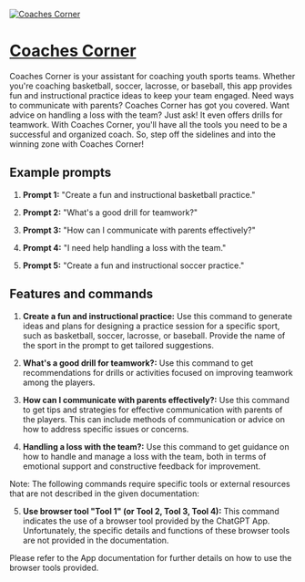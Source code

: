 [![Coaches Corner](https://files.oaiusercontent.com/file-EDUIlj4lWOo2xMCqGYgfu3CC?se=2123-10-17T04%3A31%3A06Z&sp=r&sv=2021-08-06&sr=b&rscc=max-age%3D31536000%2C%20immutable&rscd=attachment%3B%20filename%3D9fc1a576-95d0-4add-a794-d4af710e9ee9.png&sig=BC8ozgPQ4XEepSBQpSzZ7thYgVRxwtDAt9h2aKPcxYg%3D)](https://chat.openai.com/g/g-7sEHF9UW9-coaches-corner)

# [Coaches Corner](https://chat.openai.com/g/g-7sEHF9UW9-coaches-corner)

Coaches Corner is your assistant for coaching youth sports teams. Whether you're coaching basketball, soccer, lacrosse, or baseball, this app provides fun and instructional practice ideas to keep your team engaged. Need ways to communicate with parents? Coaches Corner has got you covered. Want advice on handling a loss with the team? Just ask! It even offers drills for teamwork. With Coaches Corner, you'll have all the tools you need to be a successful and organized coach. So, step off the sidelines and into the winning zone with Coaches Corner!

## Example prompts

1. **Prompt 1:** "Create a fun and instructional basketball practice."

2. **Prompt 2:** "What's a good drill for teamwork?"

3. **Prompt 3:** "How can I communicate with parents effectively?"

4. **Prompt 4:** "I need help handling a loss with the team."

5. **Prompt 5:** "Create a fun and instructional soccer practice."


## Features and commands

1. **Create a fun and instructional practice:** Use this command to generate ideas and plans for designing a practice session for a specific sport, such as basketball, soccer, lacrosse, or baseball. Provide the name of the sport in the prompt to get tailored suggestions.

2. **What's a good drill for teamwork?:** Use this command to get recommendations for drills or activities focused on improving teamwork among the players.

3. **How can I communicate with parents effectively?:** Use this command to get tips and strategies for effective communication with parents of the players. This can include methods of communication or advice on how to address specific issues or concerns.

4. **Handling a loss with the team?:** Use this command to get guidance on how to handle and manage a loss with the team, both in terms of emotional support and constructive feedback for improvement.

Note: The following commands require specific tools or external resources that are not described in the given documentation:

5. **Use browser tool "Tool 1" (or Tool 2, Tool 3, Tool 4):** This command indicates the use of a browser tool provided by the ChatGPT App. Unfortunately, the specific details and functions of these browser tools are not provided in the documentation.

Please refer to the App documentation for further details on how to use the browser tools provided.